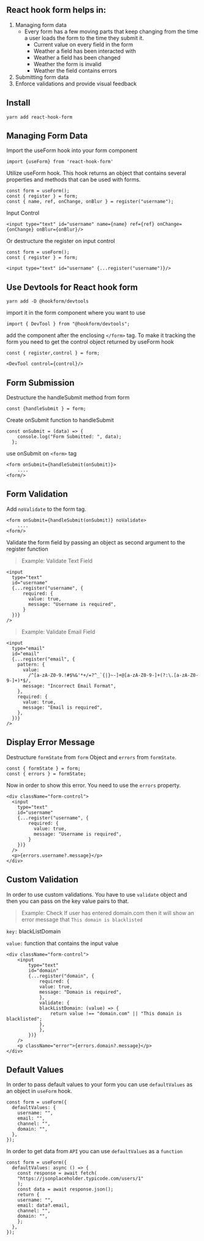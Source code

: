 ## React hook form helps in:

1. Managing form data
   - Every form has a few moving parts that keep changing from the time a user loads the form to the time they submit it.
     - Current value on every field in the form
     - Weather a field has been interacted with
     - Weather a field has been changed
     - Weather the form is invalid
     - Weather the field contains errors
2. Submitting form data
3. Enforce validations and provide visual feedback

## Install

```
yarn add react-hook-form
```

## Managing Form Data

Import the useForm hook into your form component

```
import {useForm} from 'react-hook-form'
```

Utilize useForm hook. This hook returns an object that contains several properties and methods that can be used with forms.

```
const form = useForm();
const { register } = form;
const { name, ref, onChange, onBlur } = register("username");
```

Input Control

```
<input type="text" id="username" name={name} ref={ref} onChange={onChange} onBlur={onBlur}/>
```

Or destructure the register on input control

```
const form = useForm();
const { register } = form;
```

```
<input type="text" id="username" {...register("username")}/>
```

## Use Devtools for React hook form

```
yarn add -D @hookform/devtools
```

import it in the form component where you want to use

```
import { DevTool } from "@hookform/devtools";
```

add the component after the enclosing `</form>` tag. To make it tracking the form you need to get the control object returned by useForm hook

```
const { register,control } = form;
```

```
<DevTool control={control}/>
```

## Form Submission

Destructure the handleSubmit method from form

```
const {handleSubmit } = form;
```

Create onSubmit function to handleSubmit

```
const onSubmit = (data) => {
    console.log("Form Submitted: ", data);
  };
```

use onSubmit on `<form>` tag

```
<form onSubmit={handleSubmit(onSubmit)}>
    ....
<form/>
```

## Form Validation

Add `noValidate` to the form tag.

```
<form onSubmit={handleSubmit(onSubmit)} noValidate>
    ....
<form/>
```

Validate the form field by passing an object as second argument to the register function

> Example: Validate Text Field

```
<input
  type="text"
  id="username"
  {...register("username", {
      required: {
        value: true,
        message: "Username is required",
      }
  })}
/>
```

> Example: Validate Email Field

```
<input
  type="email"
  id="email"
  {...register("email", {
    pattern: {
      value:
        /^[a-zA-Z0-9.!#$%&'*+/=?^_`{|}~-]+@[a-zA-Z0-9-]+(?:\.[a-zA-Z0-9-]+)*$/,
      message: "Incorrect Email Format",
    },
    required: {
      value: true,
      message: "Email is required",
    },
  })}
/>
```

## Display Error Message

Destructure `formState` from `form` Object and `errors` from `formState`.

```
const { formState } = form;
const { errors } = formState;
```

Now in order to show this error. You need to use the `errors` property.

```
<div className="form-control">
  <input
    type="text"
    id="username"
    {...register("username", {
        required: {
          value: true,
          message: "Username is required",
        }
    })}
  />
  <p>{errors.username?.message}</p>
</div>
```

## Custom Validation

In order to use custom validations. You have to use `validate` object and then you can pass on the key value pairs to that.

> Example: Check If user has entered domain.com then it will show an error message that `This domain is blacklisted`

`key:` blackListDomain

`value:` function that contains the input value

```
<div className="form-control">
    <input
        type="text"
        id="domain"
        {...register("domain", {
            required: {
            value: true,
            message: "Domain is required",
            },
            validate: {
            blackListDomain: (value) => {
                return value !== "domain.com" || "This domain is blacklisted";
            },
            },
        })}
    />
    <p className="error">{errors.domain?.message}</p>
</div>
```

## Default Values

In order to pass default values to your form you can use `defaultValues` as an object in `useForm` hook.

```
const form = useForm({
  defaultValues: {
    username: "",
    email: "",
    channel: "",
    domain: "",
  },
});
```

In order to get data from `API` you can use `defaultValues` as a `function`

```
const form = useForm({
  defaultValues: async () => {
    const response = await fetch(
    "https://jsonplaceholder.typicode.com/users/1"
    );
    const data = await response.json();
    return {
    username: "",
    email: data?.email,
    channel: "",
    domain: "",
    };
  },
});
```
